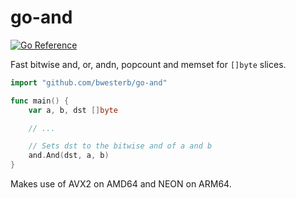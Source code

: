 go-and
======

[![Go Reference](https://pkg.go.dev/badge/github.com/bwesterb/go-and.svg)](https://pkg.go.dev/github.com/bwesterb/go-and)

Fast bitwise and, or, andn, popcount and memset for `[]byte` slices.

```go
import "github.com/bwesterb/go-and"

func main() {
    var a, b, dst []byte

    // ...

    // Sets dst to the bitwise and of a and b
    and.And(dst, a, b)
}
```

Makes use of AVX2 on AMD64 and NEON on ARM64.
